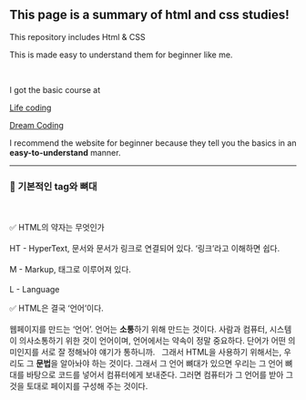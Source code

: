 ## This page is a summary of html and css studies!

This repository includes Html & CSS

This is made easy to understand them for beginner like me.

<br>

I got the basic course at 

<a href="https://opentutorials.org/course/2039">Life coding</a>


<a href="https://www.youtube.com/watch?v=wcsVjmHrUQg&list=PLv2d7VI9OotTVOL4QmPfvJWPJvkmv6h-2">Dream Coding</a>

I recommend the website for beginner because they tell you the basics in an <b>easy-to-understand</b> manner.


****

### 🎁 기본적인 tag와 뼈대
<br>
<br>
✅ HTML의 약자는 무엇인가
<br>
<br>
HT - HyperText, 문서와 문서가 링크로 연결되어 있다. ‘링크’라고 이해하면 쉽다.
<br>
<br>
M - Markup, 태그로 이루어져 있다.
<br>
<br>
L - Language


✅ HTML은 결국 ‘언어’이다.
<br>
<br>
웹페이지를 만드는 ‘언어’. 언어는 <b>소통</b>하기 위해 만드는 것이다. 
사람과 컴퓨터, 시스템이 의사소통하기 위한 것이 언어이며, 언어에서는 약속이 정말 중요하다. 
단어가 어떤 의미인지를 서로 잘 정해놔야 얘기가 통하니까. 
 
그래서 HTML을 사용하기 위해서는, 우리도 그 <b>문법</b>을 알아놔야 하는 것이다. 
그래서 그 언어 뼈대가 있으면 우리는 그 언어 뼈대를 바탕으로 코드를 넣어서 컴퓨터에게 보내준다. 
그러면 컴퓨터가 그 언어를 받아 그 것을 토대로 페이지를 구성해 주는 것이다.
